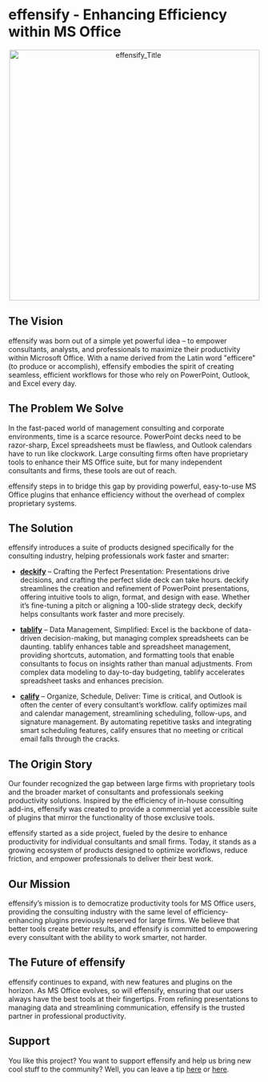 # effensify - Enhancing Efficiency within MS Office
<p align="center">
<img src="https://github.com/user-attachments/assets/2c36898c-8b24-42bb-832f-54c960f53082" alt="effensify_Title" height="500" >
</p>

## The Vision
effensify was born out of a simple yet powerful idea – to empower consultants, analysts, and professionals to maximize their productivity within Microsoft Office. With a name derived from the Latin word "efficere" (to produce or accomplish), effensify embodies the spirit of creating seamless, efficient workflows for those who rely on PowerPoint, Outlook, and Excel every day.

## The Problem We Solve
In the fast-paced world of management consulting and corporate environments, time is a scarce resource. PowerPoint decks need to be razor-sharp, Excel spreadsheets must be flawless, and Outlook calendars have to run like clockwork. Large consulting firms often have proprietary tools to enhance their MS Office suite, but for many independent consultants and firms, these tools are out of reach.

effensify steps in to bridge this gap by providing powerful, easy-to-use MS Office plugins that enhance efficiency without the overhead of complex proprietary systems.

## The Solution
effensify introduces a suite of products designed specifically for the consulting industry, helping professionals work faster and smarter:

- **[deckify](https://github.com/tillmannschatz/deckify/releases/latest)** – Crafting the Perfect Presentation: Presentations drive decisions, and crafting the perfect slide deck can take hours. deckify streamlines the creation and refinement of PowerPoint presentations, offering intuitive tools to align, format, and design with ease. Whether it’s fine-tuning a pitch or aligning a 100-slide strategy deck, deckify helps consultants work faster and more precisely.

- **[tablify](https://github.com/tillmannschatz/tablify/releases/latest)** – Data Management, Simplified: Excel is the backbone of data-driven decision-making, but managing complex spreadsheets can be daunting. tablify enhances table and spreadsheet management, providing shortcuts, automation, and formatting tools that enable consultants to focus on insights rather than manual adjustments. From complex data modeling to day-to-day budgeting, tablify accelerates spreadsheet tasks and enhances precision.

- **[calify](https://github.com/tillmannschatz/calify/releases/latest)** – Organize, Schedule, Deliver: Time is critical, and Outlook is often the center of every consultant’s workflow. calify optimizes mail and calendar management, streamlining scheduling, follow-ups, and signature management. By automating repetitive tasks and integrating smart scheduling features, calify ensures that no meeting or critical email falls through the cracks.

## The Origin Story
Our founder recognized the gap between large firms with proprietary tools and the broader market of consultants and professionals seeking productivity solutions. Inspired by the efficiency of in-house consulting add-ins, effensify was created to provide a commercial yet accessible suite of plugins that mirror the functionality of those exclusive tools.

effensify started as a side project, fueled by the desire to enhance productivity for individual consultants and small firms. Today, it stands as a growing ecosystem of products designed to optimize workflows, reduce friction, and empower professionals to deliver their best work.

## Our Mission
effensify’s mission is to democratize productivity tools for MS Office users, providing the consulting industry with the same level of efficiency-enhancing plugins previously reserved for large firms. We believe that better tools create better results, and effensify is committed to empowering every consultant with the ability to work smarter, not harder.

## The Future of effensify
effensify continues to expand, with new features and plugins on the horizon. As MS Office evolves, so will effensify, ensuring that our users always have the best tools at their fingertips. From refining presentations to managing data and streamlining communication, effensify is the trusted partner in professional productivity.

## Support
You like this project? You want to support effensify and help us bring new cool stuff to the community? Well, you can leave a tip [here](https://www.paypal.com/donate/?hosted_button_id=WTLHZ6Q79E966) or [here](https://buymeacoffee.com/tillmannschatz
).
